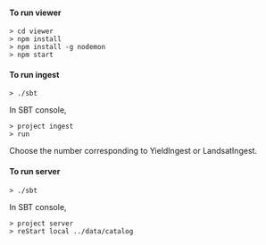 #### To run viewer

```console
> cd viewer
> npm install
> npm install -g nodemon
> npm start
```

#### To run ingest

```console
> ./sbt
```

In SBT console,
```console
> project ingest
> run
```

Choose the number corresponding to YieldIngest or LandsatIngest.

#### To run server

```console
> ./sbt
```

In SBT console,
```console
> project server
> reStart local ../data/catalog
```
